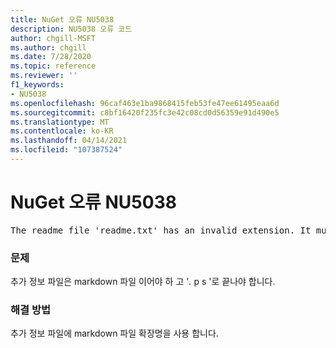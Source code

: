 ```yaml
---
title: NuGet 오류 NU5038
description: NU5038 오류 코드
author: chgill-MSFT
ms.author: chgill
ms.date: 7/28/2020
ms.topic: reference
ms.reviewer: ''
f1_keywords:
- NU5038
ms.openlocfilehash: 96caf463e1ba9868415feb53fe47ee61495eaa6d
ms.sourcegitcommit: c8bf16420f235fc3e42c08cd0d56359e91d490e5
ms.translationtype: MT
ms.contentlocale: ko-KR
ms.lasthandoff: 04/14/2021
ms.locfileid: "107387524"
---
```

# <a name="nuget-error-nu5038"></a>NuGet 오류 NU5038
<pre>The readme file 'readme.txt' has an invalid extension. It must end in .md.</pre>

### <a name="issue"></a>문제

추가 정보 파일은 markdown 파일 이어야 하 고 '*.* p s '로 끝나야 합니다.

### <a name="solution"></a>해결 방법

추가 정보 파일에 markdown 파일 확장명을 사용 합니다.